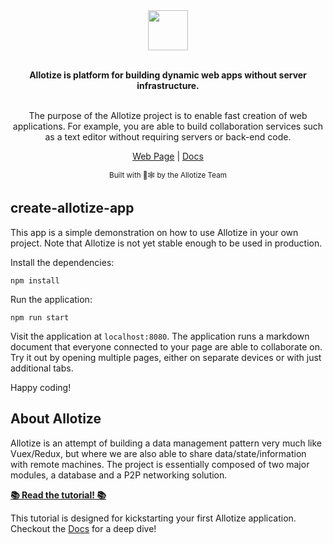 <div align="center">
  <img align="center" height="64px" src="https://allotize.com/img/logo.svg">
  <br></br>
  
  <strong>Allotize is platform for building dynamic web apps
  without server infrastructure.
  </strong>
  <br></br>  
  <p>
  The purpose of the Allotize project is to enable fast creation of web applications.
  For example, you are able to build collaboration services such as a text editor without requiring servers or back-end code.
  </p>

  [Web Page][allotize-page] | [Docs][allotize-docs]

  <sub>Built with 🦀🕸 by the Allotize Team</sub>
</div>

## create-allotize-app
This app is a simple demonstration on how to use Allotize in your own project.
Note that Allotize is not yet stable enough to be used in production.

Install the dependencies:
```
npm install
```

Run the application:
```
npm run start
```

Visit the application at `localhost:8080`.
The application runs a markdown document that everyone connected to your page
are able to collaborate on.
Try it out by opening multiple pages, either on separate devices or with
just additional tabs.

Happy coding!

## About Allotize
Allotize is an attempt of building a data management pattern very much like Vuex/Redux, but where we are also able to share data/state/information with remote machines.
The project is essentially composed of two major modules, a database and a P2P networking solution.

[**📚 Read the tutorial! 📚**][allotize-tutorial]

This tutorial is designed for kickstarting your first Allotize application.
Checkout the [Docs][allotize-docs] for a deep dive!

[allotize-page]: https://allotize.com
[allotize-tutorial]: https://docs.allotize.com/tutorial/index.html
[allotize-docs]: https://docs.allotize.com
